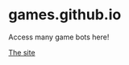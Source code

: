 # games.github.io
Access many game bots here!

[The site](https://coryn-codes.github.io/games.github.io/)
